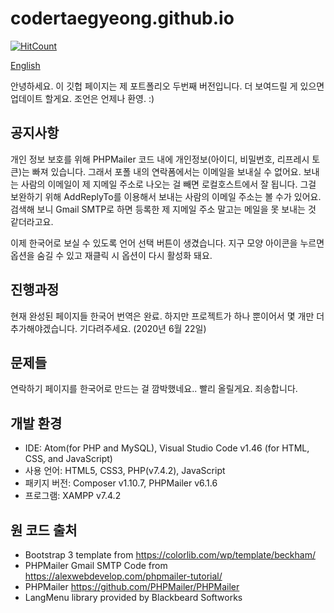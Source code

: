 # codertaegyeong.github.io
[![HitCount](http://hits.dwyl.com/CoderTaegyeong/codertaegyeonggithubio.svg)](http://hits.dwyl.com/CoderTaegyeong/codertaegyeonggithubio)

[English](README.md)

안녕하세요. 이 깃헙 페이지는 제 포트폴리오 두번째 버전입니다. 더 보여드릴 게 있으면 업데이트 할게요. 조언은 언제나 환영. :)

## 공지사항
개인 정보 보호를 위해 PHPMailer 코드 내에 개인정보(아이디, 비밀번호, 리프레시 토큰)는 빠져 있습니다. 그래서 포폴 내의 연락폼에서는 이메일을 보내실 수 없어요. 보내는 사람의 이메일이 제 지메일 주소로 나오는 걸 빼면 로컬호스트에서 잘 됩니다.
그걸 보완하기 위해 AddReplyTo를 이용해서 보내는 사람의 이메일 주소는 볼 수가 있어요. 검색해 보니 Gmail SMTP로 하면 등록한 제 지메일 주소 말고는 메일을 못 보내는 것 같더라고요.

이제 한국어로 보실 수 있도록 언어 선택 버튼이 생겼습니다. 지구 모양 아이콘을 누르면 옵션을 숨길 수 있고 재클릭 시 옵션이 다시 활성화 돼요.

## 진행과정
현재 완성된 페이지들 한국어 번역은 완료. 하지만 프로젝트가 하나 뿐이어서 몇 개만 더 추가해야겠습니다. 기다려주세요. (2020년 6월 22일)

## 문제들
연락하기 페이지를 한국어로 만드는 걸 깜박했네요.. 빨리 올릴게요. 죄송합니다.

## 개발 환경

* IDE: Atom(for PHP and MySQL), Visual Studio Code v1.46 (for HTML, CSS, and JavaScript)
* 사용 언어: HTML5, CSS3, PHP(v7.4.2), JavaScript
* 패키지 버전: Composer v1.10.7, PHPMailer v6.1.6
* 프로그램: XAMPP v7.4.2

## 원 코드 출처
* Bootstrap 3 template from https://colorlib.com/wp/template/beckham/
* PHPMailer Gmail SMTP Code from https://alexwebdevelop.com/phpmailer-tutorial/
* PHPMailer https://github.com/PHPMailer/PHPMailer
* LangMenu library provided by Blackbeard Softworks
